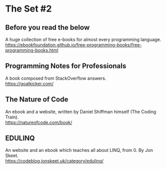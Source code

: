 # The Set #2

## Before you read the below
A huge collection of free e-books for almost every programming language.  
https://ebookfoundation.github.io/free-programming-books/free-programming-books.html

## Programming Notes for Professionals
A book composed from StackOverflow answers.  
https://goalkicker.com/

## The Nature of Code
An ebook and a website, written by Daniel Shiffman himself (The Coding Train).  
https://natureofcode.com/book/

## EDULINQ
An website and an ebook which teaches all about LINQ, from 0. By Jon Skeet.  
https://codeblog.jonskeet.uk/category/edulinq/
